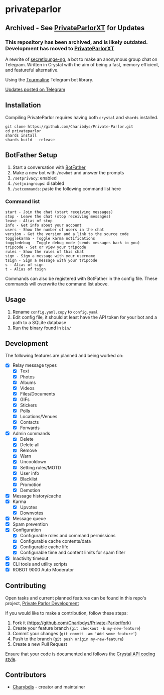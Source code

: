 # privateparlor

## Archived - See [PrivateParlorXT](https://github.com/Private-Parlor/Private-Parlor-XT) for Updates 
### This repository has been archived, and is likely outdated. Development has moved to [PrivateParlorXT](https://github.com/Private-Parlor/Private-Parlor-XT)


A rewrite of [secretlounge-ng](https://github.com/secretlounge/secretlounge-ng), a bot to make an anonymous group chat on Telegram. 
Written in Crystal with the aim of being a fast, memory efficient, and featureful alternative.

Using the [Tourmaline](https://github.com/protoncr/tourmaline) Telegram bot library.

[Updates posted on Telegram](https://t.me/privateparlor)
## Installation

Compiling PrivateParlor requires having both `crystal` and `shards` installed.

~~~
git clone https://github.com/Charibdys/Private-Parlor.git
cd privateparlor
shards install
shards build --release
~~~

## BotFather Setup
1. Start a conversation with [BotFather](https://t.me/botfather)
2. Make a new bot with `/newbot` and answer the prompts
3. `/setprivacy`: enabled
4. `/setjoingroups`: disabled
5. `/setcommands`: paste the following command list here

### Command list

~~~
start - Join the chat (start receiving messages)
stop - Leave the chat (stop receiving messages)
leave - Alias of stop
info - Get info about your account
users - Show the number of users in the chat
version - Get the version and a link to the source code
togglekarma - Toggle karma notifications
toggledebug - Toggle debug mode (sends messages back to you)
tripcode - Set or view your tripcode
rules - Show the rules of this chat
sign - Sign a message with your username
tsign - Sign a message with your tripcode
s - Alias of sign
t - Alias of tsign
~~~

Commands can also be registered with BotFather in the config file. These commands will overwrite the command list above.

## Usage

1. Rename `config.yaml.copy` to `config.yaml`
2. Edit config file, it should at least have the API token for your bot and a path to a SQLite database
3. Run the binary found in `bin/`

## Development

The following features are planned and being worked on:

- [x] Relay message types
	- [x] Text
	- [x] Photos
	- [X] Albums
	- [x] Videos
	- [x] Files/Documents
	- [x] GIFs
	- [x] Stickers
	- [x] Polls
	- [x] Locations/Venues
	- [x] Contacts
	- [x] Forwards
- [x] Admin commands
	- [X] Delete
	- [X] Delete all
	- [X] Remove
	- [X] Warn
	- [X] Uncooldown
	- [X] Setting rules/MOTD
	- [X] User info
	- [X] Blacklist
	- [X] Promotion 
	- [X] Demotion 
- [x] Message history/cache
- [X] Karma
	- [X] Upvotes
	- [X] Downvotes
- [x] Message queue
- [x] Spam prevention
- [X] Configuration
	- [X] Configurable roles and command permissions 
	- [X] Configurable cache contents/data
	- [x] Configurable cache life
	- [x] Configurable time and content limits for spam filter
- [x] Inactivity timeout
- [x] CLI tools and utility scripts
- [x] ROBOT 9000 Auto Moderator

## Contributing

Open tasks and current planned features can be found in this repo's project, [Private Parlor Development](https://github.com/users/Charibdys/projects/1)

If you would like to make a contribution, follow these steps:

1. Fork it (<https://github.com/Charibdys/Private-Parlor/fork>)
2. Create your feature branch (`git checkout -b my-new-feature`)
3. Commit your changes (`git commit -am 'Add some feature'`)
4. Push to the branch (`git push origin my-new-feature`)
5. Create a new Pull Request

Ensure that your code is documented and follows the [Crystal API coding style](https://crystal-lang.org/reference/1.6/conventions/coding_style.html).

## Contributors

- [Charybdis](https://gitlab.com/Charibdys) - creator and maintainer
